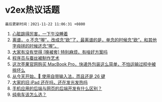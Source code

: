 # v2ex热议话题

`最后更新时间：2021-11-22 11:06:31 +0800`

1. [心脏跳得厉害，一下午没睡着](https://www.v2ex.com/t/816944)
1. [离谱， o 不念“喔”，改成念“欧”了，最离谱的是，单念的时候念“欧”，和其他字母拼的时候还念“喔”。](https://www.v2ex.com/t/816955)
1. [大家有没有觉得 [换被套] 特别麻烦，有啥好方案吗](https://www.v2ex.com/t/816993)
1. [程序员与蚕丝被制作艺术](https://www.v2ex.com/t/816946)
1. [这次苹果官网购买 MacBook Pro，快递外包装这么简单，不怕运输过程中被摔坏么](https://www.v2ex.com/t/816933)
1. [从今天开始， 使用自带输入法，而且还是 26 键](https://www.v2ex.com/t/817021)
1. [大家的旧 iPad 还在吗，还在发光发热吗](https://www.v2ex.com/t/816978)
1. [手机应用的后端与网页的后端开发有什么区别？](https://www.v2ex.com/t/816922)
1. [纯电车该怎么选？](https://www.v2ex.com/t/817033)


